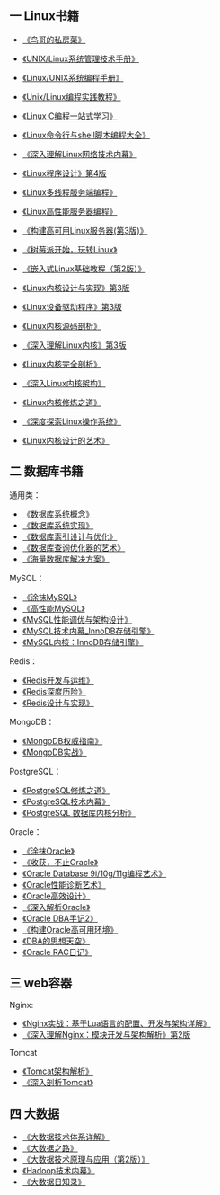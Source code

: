 ## 一 Linux书籍

- [《鸟哥的私房菜》](https://book.douban.com/subject/4889838/)
- [《UNIX/Linux系统管理技术手册》](https://book.douban.com/subject/10747453/)
- [《Linux/UNIX系统编程手册》](https://book.douban.com/subject/25809330/)
- [《Unix/Linux编程实践教程》](https://book.douban.com/subject/1219329/)
- [《Linux C编程一站式学习》](https://book.douban.com/subject/4141733/)
- [《Linux命令行与shell脚本编程大全》](https://book.douban.com/subject/26854226/)

- [《深入理解Linux网络技术内幕》](https://book.douban.com/subject/4015134/)
- [《Linux程序设计》第4版](https://book.douban.com/subject/4831448/)
- [《Linux多线程服务端编程》](https://book.douban.com/subject/20471211/)
- [《Linux高性能服务器编程》](https://book.douban.com/subject/24722611/)
- [《构建高可用Linux服务器(第3版)》](https://book.douban.com/subject/26347915/)
- [《树莓派开始，玩转Linux》](https://book.douban.com/subject/30259573/)
- [《嵌入式Linux基础教程（第2版）》](https://book.douban.com/subject/10599779/)

- [《Linux内核设计与实现》第3版](https://book.douban.com/subject/6097773/)
- [《Linux设备驱动程序》第3版](https://book.douban.com/subject/1723151/)
- [《Linux内核源码剖析》](https://book.douban.com/subject/5914256/)
- [《深入理解Linux内核》第3版](https://book.douban.com/subject/2287506/)
- [《Linux内核完全剖析》](https://book.douban.com/subject/3229243/)
- [《深入Linux内核架构》](https://book.douban.com/subject/4843567/)
- [《Linux内核修炼之道》](https://book.douban.com/subject/4895627/)
- [《深度探索Linux操作系统》](https://book.douban.com/subject/25743846/)
- [《Linux内核设计的艺术》](https://book.douban.com/subject/24708145/)

## 二 数据库书籍

通用类：
- [《数据库系统概念》](https://book.douban.com/subject/10548379/)
- [《数据库系统实现》](https://book.douban.com/subject/4838430/)
- [《数据库索引设计与优化》](https://book.douban.com/subject/26419771/)
- [《数据库查询优化器的艺术》](https://book.douban.com/subject/25815707/)
- [《海量数据库解决方案》](https://book.douban.com/subject/5346169/)

MySQL：
- [《涂抹MySQL》](https://book.douban.com/subject/25898562/)
- [《高性能MySQL》](https://book.douban.com/subject/23008813/)
- [《MySQL性能调优与架构设计》](https://book.douban.com/subject/3729677/)
- [《MySQL技术内幕_InnoDB存储引擎》](https://book.douban.com/subject/24708143/)
- [《MySQL内核：InnoDB存储引擎》](https://book.douban.com/subject/25872763/)

Redis：
- [《Redis开发与运维》](https://book.douban.com/subject/26971561/)
- [《Redis深度历险》](https://book.douban.com/subject/30386804/)
- [《Redis设计与实现》](https://book.douban.com/subject/25900156/)

MongoDB：
- [《MongoDB权威指南》](https://book.douban.com/subject/25798102/)
- [《MongoDB实战》](https://book.douban.com/subject/19977785/)

PostgreSQL：
- [《PostgreSQL修炼之道》](https://book.douban.com/subject/26389922/)
- [《PostgreSQL技术内幕》](https://book.douban.com/subject/30256561/)
- [《PostgreSQL 数据库内核分析》](https://book.douban.com/subject/6971366/)

Oracle：
- [《涂抹Oracle》](https://book.douban.com/subject/4196676/)
- [《收获，不止Oracle》](https://book.douban.com/subject/23857303/)
- [《Oracle Database 9i/10g/11g编程艺术》](https://book.douban.com/subject/5402711/)
- [《Oracle性能诊断艺术》](https://book.douban.com/subject/4076215/)
- [《Oracle高效设计》](https://book.douban.com/subject/1503909/)
- [《深入解析Oracle》](https://book.douban.com/subject/3393767/)
- [《Oracle DBA手记2》](https://book.douban.com/subject/5362865/)
- [《构建Oracle高可用环境》](https://book.douban.com/subject/2531036/)
- [《DBA的思想天空》](https://book.douban.com/subject/19966085/)
- [《Oracle RAC日记》](https://book.douban.com/subject/4838427/)

## 三 web容器

Nginx:
- [《Nginx实战：基于Lua语言的配置、开发与架构详解》](https://book.douban.com/subject/30459546/)
- [《深入理解Nginx：模块开发与架构解析》第2版](https://book.douban.com/subject/26745255/)


Tomcat
- [《Tomcat架构解析》](https://book.douban.com/subject/27034717/)
- [《深入剖析Tomcat》](https://book.douban.com/subject/10426640/)

## 四 大数据

- [《大数据技术体系详解》](https://book.douban.com/subject/30213139/)
- [《大数据之路》](https://book.douban.com/subject/27074564/)
- [《大数据技术原理与应用（第2版）》](https://book.douban.com/subject/27606713/)
- [《Hadoop技术内幕》](https://book.douban.com/subject/24375031/)
- [《大数据日知录》](https://book.douban.com/subject/25984046/)
